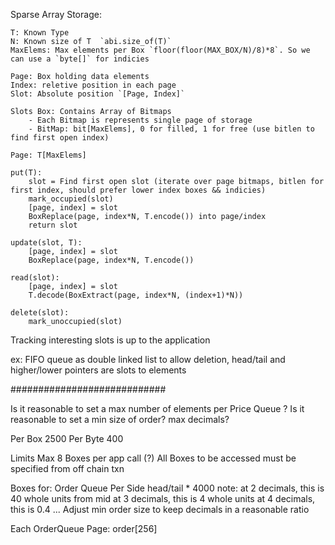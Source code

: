 Sparse Array Storage:

    T: Known Type
    N: Known size of T  `abi.size_of(T)`
    MaxElems: Max elements per Box `floor(floor(MAX_BOX/N)/8)*8`. So we can use a `byte[]` for indicies 

    Page: Box holding data elements
    Index: reletive position in each page
    Slot: Absolute position `[Page, Index]`

    Slots Box: Contains Array of Bitmaps
        - Each Bitmap is represents single page of storage 
        - BitMap: bit[MaxElems], 0 for filled, 1 for free (use bitlen to find first open index)

    Page: T[MaxElems] 

    put(T):
        slot = Find first open slot (iterate over page bitmaps, bitlen for first index, should prefer lower index boxes && indicies)
        mark_occupied(slot)
        [page, index] = slot
        BoxReplace(page, index*N, T.encode()) into page/index
        return slot

    update(slot, T):
        [page, index] = slot
        BoxReplace(page, index*N, T.encode())

    read(slot):
        [page, index] = slot 
        T.decode(BoxExtract(page, index*N, (index+1)*N))

    delete(slot):
        mark_unoccupied(slot)


Tracking interesting slots is up to the application

ex:
    FIFO queue as double linked list to allow deletion, head/tail and higher/lower pointers are slots to elements





############################


Is it reasonable to set a max number of elements per Price Queue ? 
Is it reasonable to set a min size of order? max decimals?


Per Box 2500
Per Byte 400


Limits
    Max 8 Boxes per app call (?)
    All Boxes to be accessed must be specified from off chain txn 



Boxes for:
    Order Queue Per Side
        head/tail * 4000
        note: 
            at 2 decimals, this is 40 whole units from mid
            at 3 decimals, this is 4 whole units
            at 4 decimals, this is 0.4
            ...
            Adjust min order size to keep decimals in a reasonable ratio


Each OrderQueue Page:
    order[256]
